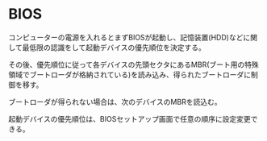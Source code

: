 # BIOS

コンピューターの電源を入れるとまずBIOSが起動し、記憶装置(HDD)などに関して最低限の認識をして起動デバイスの優先順位を決定する。

その後、優先順位に従って各デバイスの先頭セクタにあるMBR(ブート用の特殊領域でブートローダが格納されている)を読み込み、得られたブートローダに制御を移す。

ブートローダが得られない場合は、次のデバイスのMBRを読込む。

起動デバイスの優先順位は、BIOSセットアップ画面で任意の順序に設定変更できる。

